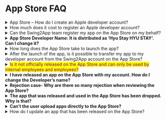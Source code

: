 # App Store FAQ

<details>

<summary>App Store – How do I create an Apple developer account?</summary>

Kindly check the below-mentioned link to know how to create an Apple developer account.

\*\*☞ \*\*<mark style="color:blue;">**See how to create an Apple developer account**</mark>

</details>

<details>

<summary>How much does it cost to register an Apple developer account?</summary>

The 1-year subscription to the Apple developer account costs 99 USD.

An Apple developer account must be renewed every 1 year.

If you don't pay before the expiration of the subscription period, the app will be removed from the App Store.

(Apps that have been removed can be re-registered after paying the fee)

</details>

<details>

<summary>Can the Swing2App team register my app on the App Store on my behalf?</summary>

Yes, we can.

If it's difficult for users to create their own Apple developer account, or if there is some other issue, users can launch their app to the App Store with a Swing2App account.

**\*Google cannot register as an account proxy.**

When you apply for an App Store upload, please agree to the proxy registration notices registered in the application and you will register with your Swing2App account.

However, regarding proxy registration, you must check and agree to all of the following notes.

<img src="../.gitbook/assets/앱스토어 등록 주의사항.png" alt="" data-size="original">

</details>

<details>

<summary><strong>App Store Developer Name: It is distributed as ‘Hyu Stay HYU STAY’. Can I change it?</strong></summary>

If you’ve registered with Apple as a Swing2App account, you can’t specify the distributor name for each app because you’re registered as a Swing2App public account.

So, you’ll need to use the Swing2App developer name.

**If you would like to specify a distributor, please create an Apple Developer Account.**

When uploading the App Store, the Apple Developer Account you created: Enter your ID and password, and we’ll upload it to that account.

The developer name is, of course, applied as a user name.

**☞ \[Go to see how to create an Apple developer account]**

</details>

<details>

<summary>How long does the App Store take to launch the app?</summary>

The App Store will be uploaded to Swing2App and checked by the team in charge.

After the review period, it usually takes one to two weeks to launch.

Usually, if there is no problem, it will be released within 2 weeks.

However, Apple may take more than the above time because the review is often rejected.

</details>

<details>

<summary>After the launch of the app, is it possible to transfer my app to my developer account from the Swing2App account on the App Store?</summary>

Yes, you can.

After launching with a Swing2App Developer account, if you've registered for your Apple Developer account, you can move your app to that account.

However, moving the app to that account also requires you to re-register the app, so you will need to purchase an upload ticket and apply for the store upload request form \_(App Store upload ticket costs 20 USD)

In the Upload Application request form, you can fill in the existing released app transfer request, and fill in the account:ID and password you created.

</details>

<details>

<summary><mark style="color:purple;">Is it not officially released on the App Store and can only be used by internal employees and employees?</mark></summary>

The App Store does not approve the official launch of in-house apps for internal use within the company and used only by employees.

This means that you can only launch apps that are available to all users on the App Store.

Therefore, if you create an app that is only available to employees within your company, it will not be available on the App Store, which can be difficult for iPhone users to use.

The only way to do this is to release your app to users who have been added using test-flight, rather than making it officially available to the App Store.

**\[How to use the App Store test-flight]** <mark style="color:blue;">https://wp.swing2app.co.kr/knowledgebase/appstore-testflight/</mark>

The method of use is the same as using a paid app.

You'll need to purchase a swing paid app pass, an app store upload ticket.

After purchasing the upload ticket, please apply for the App Store upload from the App Production History page → the App Operation → Version Management \*App Operation.

It's not an actual official release, but the test-launched app will also be available after being vetted by Apple on the App Store.

Therefore, you will need to fill in all the fields on the upload application to apply. After the application is completed, please email : help@swing2app.co.kr the App Store test-flight request email.

Please collect and send us all the Apple accounts (email addresses) of users who want to use the iPhone app.

Once inside your iPhone, you can check your Apple-ID by entering the Settings menu.

\*Your Apple Account must be sent to the final.

\*If you make any additions in the future, you will need to purchase and apply for a re-upload ticket, so we recommend that you collect and forward the email accounts of all iPhone users.

The launch of the app store test-flight app takes about 3-5 days to review.

It's sooner than an official rollout of the app, and it's almost always approved without rejection.

Once the review and approval is complete, an invit email will be sent to the iPhone users' accounts above.

Users can check the invitation email and download the app to their iPhone.

<mark style="color:red;">**\[Precautions]**</mark>

1\)The launch of the test-flight app has a 90-day service period.

Apple's policy only allows you to use it for 90 days, and if you need more access to the iPhone app, you'll need to request an App Store upload again.

We will then update the app version again to get back to work.

2\) Paid app access is also available only if it is purchased.

Even if it's not an official release, the concept of launching it on the App Store is the same, so if it's not a paid app, it won't be available and you'll be suspended.

Therefore, you should continue to maintain the paid version of the app.

3\) Apple user accounts (email addresses) must be collected when you first apply for an App Store upload.

Each subsequent invitation to a user account, you will incur a cost because you will have to re-submit the upload request for each invitation.

</details>

<details>

<summary><strong>I have released an app on the App Store with my account. How do I change the Developer’s name?</strong></summary>

You might want to change your developer’s name while you’re using the App Store with your account.\
**For Apple, you can’t change the developer’s name along the way like Google.**\
You can only continue using the developer’s name you registered when you first created your developer account.\
You will not be able to change your developer’s name along the way for no particular reason.

**Instead, Apple can change the account from individual to organization.**\
If you initially signed up as an individual and then changed to an organization, you can edit your developer’s name.

</details>

<details>

<summary><strong>Rejection case- Why are there so many rejection when reviewing the App Store?</strong></summary>

Unlike Google, Apple has a lot of app reviews. Judging is refused for a variety of reasons. The most notable cases of rejection of the screening:

1. Violation of metadata policy: If there is no content within the app, or sexually related content, images, and offensive content.
2. Design minimum feature violation: When the app is the same as the website (if you create an app like a website, you can’t be recognized as an app)
3. Web link error: You can’t find the address because you entered the web link URL that is linked to the app incorrectly, or it’s the wrong web link address.
4. Use Apple’s Unique Images: When using images such as icons created by Apple
5. Unauthorized use of copyrighted images: Similar to the above, when you are using copyrighted images, such as brand logos and icons from other companies.
6. Image quality: When working with app icons, standby screen images, etc., the image quality is poor or low-quality image.
7. Request for personal information for membership: When requesting personal information such as the user’s phone number in the sign-up window
8. Private app: You must submit a demo account together to check the contents of the app.

The Play Store is reviewed by a similar policy as Apple, so please check the Play Store as well.\
There are many more cases of Apple rejection, so please refer to the relevant post for more details.

\*\*☞ \*\*<mark style="color:blue;">**See Apple App Store App Release Refusal Case**</mark>

</details>

<details>

<summary><strong>The app that was released and used in the App Store has been dropped. Why is that?</strong></summary>

Apple developers, unlike Google, have a one-year term. \* Google is used for a lifetime.\
So, Apple needs to renew the subscription period by paying the developer account fee every year.\
If a well-released app goes down, it is likely that the contract has expired.\
\
Please go to the Apple iTunes site and log in with your Developer account to check the period. [https://itunesconnect.apple.com](https://itunesconnect.apple.com/)\
if the contract has expired, you will be prompted to renew your membership on the main page.

Please renew your membership at the Apple Developer website. [https://developer.apple.com/](https://developer.apple.com/)\
**\*Apple Developer Fees; $129 per year.**

</details>

<details>

<summary><strong>Can’t the user upload apps directly to the App Store?</strong></summary>

Even if you have an Apple developer account, users can't upload their app directly to the App store.

Users can only upload their app on the App store on behalf of Swing2App.

Unlike Google, Apple doesn’t allow users to directly upload apps because they need the developer’s development source and security-related content, and so on.

Please note that you can only upload from the developer (swing2app). **(App store upload fee: $20 per request)**

</details>

<details>

<summary>How do I update an app that has been released on the App Store?</summary>

As mentioned earlier, the App Store cannot be uploaded directly by the user, so if there is an update, you will need to reapply for the upload to Swing2App.

**Please reapply for the upload after purchasing the App Store upload request ticket ($20).**

Uploading costs are required for each update, so if there are any changes, it is recommended to work at once.

</details>

